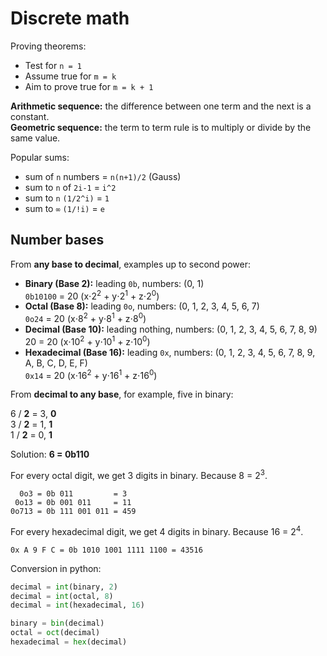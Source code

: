 # Discrete math

Proving theorems:

* Test for `n = 1`
* Assume true for `m = k`
* Aim to prove true for `m = k + 1`

**Arithmetic sequence:** the difference between one term and the next is a constant.  
**Geometric sequence:** the term to term rule is to multiply or divide by the same value.

Popular sums:

* sum of `n` numbers = `n(n+1)/2` (Gauss)
* sum to `n` of `2i-1` = `i^2`
* sum to `n` `(1/2^i)` = `1`
* sum to `∞` `(1/!i)` = `e`

## Number bases

From **any base to decimal**, examples up to second power:

* **Binary (Base 2):** leading `0b`, numbers: (0, 1)  
`0b10100` = 20
(x⋅2<sup>2</sup> + y⋅2<sup>1</sup> + z⋅2<sup>0</sup>)
* **Octal (Base 8):** leading `0o`, numbers: (0, 1, 2, 3, 4, 5, 6, 7)  
`0o24` = 20
(x⋅8<sup>2</sup> + y⋅8<sup>1</sup> + z⋅8<sup>0</sup>)
* **Decimal (Base 10):** leading nothing, numbers: (0, 1, 2, 3, 4, 5, 6, 7, 8, 9)  
20 = 20
(x⋅10<sup>2</sup> + y⋅10<sup>1</sup> + z⋅10<sup>0</sup>)
* **Hexadecimal (Base 16):** leading `0x`, numbers: (0, 1, 2, 3, 4, 5, 6, 7, 8, 9, A, B, C, D, E, F)  
`0x14` = 20
(x⋅16<sup>2</sup> + y⋅16<sup>1</sup> + z⋅16<sup>0</sup>)

From **decimal to any base**, for example, five in binary:

6 / **2** = 3, **0**  
3 / **2** = 1, **1**  
1 / **2** = 0, **1**  

Solution: **6 = 0b110**

For every octal digit, we get 3 digits in binary. Because 8 = 2<sup>3</sup>.

```plaintext
  0o3 = 0b 011         = 3  
 0o13 = 0b 001 011     = 11  
0o713 = 0b 111 001 011 = 459  
```

For every hexadecimal digit, we get 4 digits in binary. Because 16 = 2<sup>4</sup>.

```plaintext
0x A 9 F C = 0b 1010 1001 1111 1100 = 43516
```

Conversion in python:

```python
decimal = int(binary, 2)
decimal = int(octal, 8)
decimal = int(hexadecimal, 16)

binary = bin(decimal)
octal = oct(decimal)
hexadecimal = hex(decimal)
```
